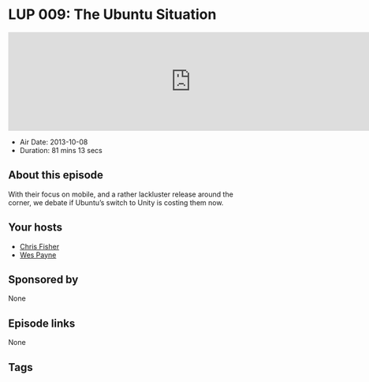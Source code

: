 # LUP 009: The Ubuntu Situation

<iframe src="https://player.fireside.fm/v2/RUkczH-V+aMyNR31I?theme=dark" width="740" height="200" frameborder="0" scrolling="no"></iframe>

* Air Date: 2013-10-08
* Duration: 81 mins 13 secs

## About this episode

With their focus on mobile, and a rather lackluster release around the corner, we debate if Ubuntu’s switch to Unity is costing them now.

## Your hosts
* [Chris Fisher](https://linuxunplugged.com/hosts/chrislas)
* [Wes Payne](https://linuxunplugged.com/hosts/wes)

## Sponsored by

None



## Episode links

None



## Tags

